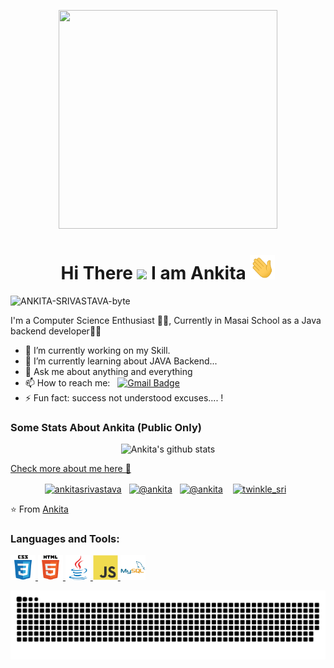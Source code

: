 <p align="Center" ><img src="https://camo.githubusercontent.com/3b7c592ede97b6138ffd4b1cc1541c2f3b11fd39/687474703a2f2f33312e6d656469612e74756d626c722e636f6d2f31376665613932306666333665663466356238373764353231366137616164392f74756d626c725f6d6f39786a65387a5a34317163626975666f315f313238302e676966" height="350px" width ="350px"></p>


<h1 align="Center">  Hi There <img src="https://media.giphy.com/media/WUlplcMpOCEmTGBtBW/giphy.gif" width="40px"> I am Ankita <img src="https://raw.githubusercontent.com/ABSphreak/ABSphreak/master/gifs/Hi.gif" width="40px" /> </h1>
<p align="left"> <img src="https://komarev.com/ghpvc/?username=ankitasrivastava17-byte" alt="ANKITA-SRIVASTAVA-byte" /> </p>

I'm a Computer Science Enthusiast  👨‍💻, Currently in Masai School as a Java backend developer👨‍🎓

- 🔭 I’m currently working on my Skill.  
- 🌱 I’m currently learning about JAVA Backend...
- 💬 Ask me about anything and everything 
- 📫 How to reach me: &nbsp;&nbsp;[![Gmail Badge](https://img.shields.io/badge/-Gmail-c14438?style=flat-square&logo=Gmail&logoColor=white&link=mailto:as342714@gmail.com)](mailto:as342714@gmail.com)
- ⚡ Fun fact: success not understood excuses.... !


### Some Stats About Ankita (Public Only)
<p align="center" >
<img alt="Ankita's github stats" src="https://github-readme-stats.vercel.app/api?username=ankitasrivastava17&show_icons=true&theme=merko"  > </p>

<a href="https://sourcerer.io/ANKITA-SRIVASTAVA">Check more about me here 🌟 </a>

<p align="center">
<a href="https://www.linkedin.com/in/ankita-srivastava-1/" target="_blank"><img align="center" src="https://cdn.jsdelivr.net/npm/simple-icons@3.1.0/icons/linkedin.svg" alt="ankitasrivastava" height="25" width="25" /></a>&nbsp;&nbsp;
<a href="https://twitter.com/#" target="_blank"><img align="center" src="https://cdn.jsdelivr.net/npm/simple-icons@3.0.1/icons/twitter.svg" alt="@ankita" height="25" width="25" /></a>&nbsp;&nbsp;
<a href="https://dev.to/ankitabytebyte" target="_blank"><img align="center" src="https://cdn.jsdelivr.net/npm/simple-icons@3.0.1/icons/dev-dot-to.svg" alt="@ankita" height="25" width="25" /></a> &nbsp;&nbsp;
<a href="https://instagram.com/twinkle_sri" target="_blank"><img align="center" src="https://cdn.jsdelivr.net/npm/simple-icons@3.0.1/icons/instagram.svg" alt="twinkle_sri" height="25" width="25" /></a>&nbsp;&nbsp;
</p>



⭐️ From [Ankita](https://github.com/ankitasrivastava17)
<h3 align="left">Languages and Tools:</h3>
<p align="left"> <a href="https://www.w3schools.com/css/" target="_blank" rel="noreferrer"> <img src="https://raw.githubusercontent.com/devicons/devicon/master/icons/css3/css3-original-wordmark.svg" alt="css3" width="40" height="40"/> </a> <a href="https://www.w3.org/html/" target="_blank" rel="noreferrer"> <img src="https://raw.githubusercontent.com/devicons/devicon/master/icons/html5/html5-original-wordmark.svg" alt="html5" width="40" height="40"/> </a> <a href="https://www.java.com" target="_blank" rel="noreferrer"> <img src="https://raw.githubusercontent.com/devicons/devicon/master/icons/java/java-original.svg" alt="java" width="40" height="40"/> </a> <a href="https://developer.mozilla.org/en-US/docs/Web/JavaScript" target="_blank" rel="noreferrer"> <img src="https://raw.githubusercontent.com/devicons/devicon/master/icons/javascript/javascript-original.svg" alt="javascript" width="40" height="40"/> </a> <a href="https://www.mysql.com/" target="_blank" rel="noreferrer"> <img src="https://raw.githubusercontent.com/devicons/devicon/master/icons/mysql/mysql-original-wordmark.svg" alt="mysql" width="40" height="40"/> </a> </p>



<div align="center">
  <a href="https://www.linkedin.com/in/ankita-srivastava-1/"> 
  <img  src="https://github.com/1999AZZAR/1999AZZAR/blob/main/resources/img/grid-snake.svg"
       alt="snake" /></a>
</div>

